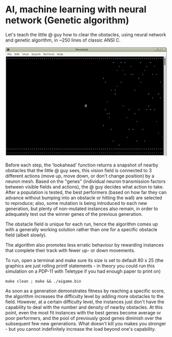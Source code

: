 # AI, machine learning with neural network (Genetic algorithm)

Let's teach the little @ guy how to clear the obstacles, using neural network and genetic algorithm, in ~250 lines of classic ANSI C.

![game](game.png)

Before each step, the 'lookahead' function returns a snapshot of nearby obstacles that the little @ guy sees, this vision field is connected to 3 different actions (move up, move down, or don't change position) by a neuron mesh. Based on the "genes" (individual neuron transmission factors between visible fields and actions), the @ guy decides what action to take.
After a population is tested, the best performers (based on how far they can advance without bumping into an obstacle or hitting the wall) are selected to reproduce; also, some mutation is being introduced to each new generation, but plenty of non-mutated instances also remain, in order to adequately test out the winner genes of the previous generation.

The obstacle field is unique for each run, hence the algorithm comes up with a generally working solution rather than one for a specific obstacle field (albeit slowly).

The algorithm also promotes less erratic behaviour by rewarding instances that complete their track with fewer up- or down movements.

To run, open a terminal and make sure its size is set to default 80 x 25 (the graphics are just rolling printf statements - in theory you could run this simulation on a PDP-11 with Teletype if you had enough paper to print on)
```
make clean ; make && ./aigame.bin
```

As soon as a generation demonstrates fitness by reaching a specific score, the algorithm increases the difficulty level by adding more obstacles to the field. However, at a certain difficulty level, the instances just don't have the capability to deal with the number and density of nearby obstacles. At this point, even the most fit instances with the best genes become average or poor performers, and the pool of previously good genes diminish over the subsequent few new generations. What doesn't kill you makes you stronger - but you cannot indefinitely increase the load beyond one's capability.
